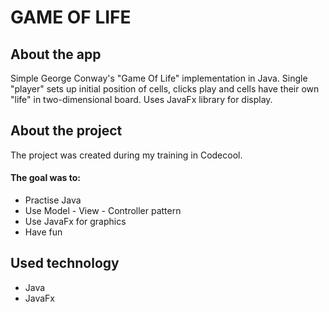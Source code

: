 # GAME OF LIFE

## About the app
Simple George Conway's "Game Of Life" implementation in Java. Single "player" sets up initial position of cells, clicks play
and cells have their own "life" in two-dimensional board. Uses JavaFx library for display.

## About the project
The project was created during my training in Codecool.
#### The goal was to:
* Practise Java
* Use Model - View - Controller pattern
* Use JavaFx for graphics
* Have fun

## Used technology
* Java
* JavaFx
